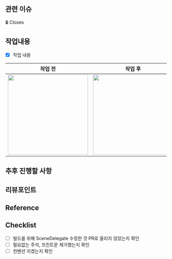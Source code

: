 ## 관련 이슈
🔒 Closes  
<!-- 관련있는 이슈 번호(#000)를 적으면 자동으로 해당 이슈를 close합니다. -->


## 작업내용
<!-- 작업 내용과 이미지를 첨부해주세요. -->
- [x] 작업 내용

<!-- (+스크린샷)이 있다면 적어주세요. 없으면 지워주세요-->
|작업 전|작업 후|
|:---:|:---:|
|<img width="250" src="">|<img width="250" src="">|


## 추후 진행할 사항

<!-- 추후에 진행할 사항들에 대해 적어주세요. -->


## 리뷰포인트
<!-- 리뷰가 필요한 포인트와 해당 되는 커밋을 링크로 걸어주세요. -->


## Reference
<!-- 참고한 자료를 작성해주세요 -->


## Checklist
- [ ] 빌드를 위해 SceneDelegate 수정한 것 PR로 올리지 않았는지 확인
- [ ] 필요없는 주석, 프린트문 제거했는지 확인
- [ ] 컨벤션 지켰는지 확인
